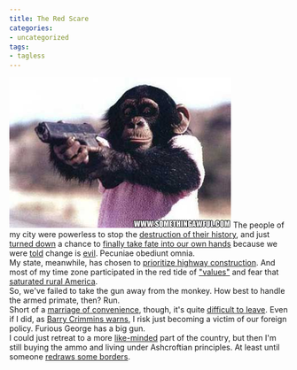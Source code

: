 ```yaml
---
title: The Red Scare
categories:
- uncategorized
tags:
- tagless
---
```


![The monkey still has a gun!][1]
The people of my city were powerless to stop the [destruction of their history][2], and just [turned down][3] a chance to [finally take fate into our own hands][4] because we were [told][5] change is [evil][6].  Pecuniae obediunt omnia.  
My state, meanwhile, has chosen to [prioritize highway construction][7].  And most of my time zone participated in the red tide of ["values"][8] and fear that [saturated rural America][9].  
So, we've failed to take the gun away from the monkey.  How best to handle the armed primate, then?  Run.  
Short of a [marriage of convenience][10], though, it's quite [difficult to leave][11].  Even if I did, as [Barry Crimmins warns][12], I risk just becoming a victim of our foreign policy.  Furious George has a big gun.  
I could just retreat to a more [like-minded][13] part of the country, but then I'm still buying the ammo and living under Ashcroftian principles.  At least until someone [redraws some borders][14].

   [1]: kid_sinister.jpg
   [2]: /2004/10/23/lost-century.html
   [3]: http://stlcin.missouri.org/bdelection/ballotDetails.cfm?ElectionKeyId=2&ViewType=issue&RecordId=2
   [4]: http://www.zwire.com/site/news.cfm?newsid=13135584&BRD=2207&PAG=461&dept_id=444748&rfi=6
   [5]: http://www.columbiatribune.com/2004/Oct/20041021News016.asp
   [6]: http://jimski.nopaper.net/space/start/2004-11-10/2#purgation_ii
   [7]: http://stlouis.bizjournals.com/stlouis/stories/2004/10/11/editorial3.html
   [8]: http://www.nationalreview.com/comment/bennett200411031109.asp
   [9]: http://www.usatoday.com/news/politicselections/vote2004/countymap.htm
   [10]: http://www.marryanamerican.ca/
   [11]: http://harpers.org/ElectingToLeave.html
   [12]: http://newyorker.com/archive/content/?040809fr_archive01
   [13]: http://www.vote.wa.gov/general/leading.aspx?o=1000KER,1000BUS
   [14]: http://mena.typepad.com/dollarshort/2004/11/canada_20.html

